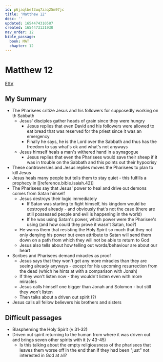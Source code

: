 ```yaml
---
id: p6jaqlbef3uq7zaq25m97jc
title: 'Matthew 12'
desc: ''
updated: 1654474310587
created: 1654473131930
nav_order: 12
bible_passage:
  book: MAT
  chapter: 12
---
```


# Matthew 12

[ESV](https://www.biblegateway.com/passage/?search=Matthew+12&version=ESV)

## My Summary

- The Pharisees critize Jesus and his followers for supposedly working on th Sabbath
  - Jesus' disciples gather heads of grain since they were hungry
    - Jesus replies that even David and his followers were allowed to eat bread that was reserved for the priest since
    it was an emergency
    - Finally he says, he is the Lord over the Sabbath and thus has the freedom to say what's ok and what's not anyways
  - Jesus himself heals a man's withered hand in a synagogue
    - Jesus replies that even the Pharisees would save their sheep if it was in trouble on the Sabbath and this points
      out their hypocrisy
- These controversies and Jesus replies moves the Pharisees to plan to kill Jesus
- Jesus heals many people but tells them to stay quiet - this fulfills a prophecy in [[reference.bible.isaiah.42]]
- The Pharisees say that Jesus' power to heal and drive out demons comes from Satan himself
  - Jesus destroys their logic immediately
    - If Satan was starting to fight himself, his kingdom would be destroyed already - and obviously that's not the case
      (there are still possessed people and evil is happening in the world)
    - If he was using Satan's power, which power were the Pharisee's using (and how could they prove it wasn't Satan,
      too?)
  - He warns them that resisting the Holy Spirit so much that they not only denying his power but even attribute to
    Satan will send them down on a path from which they will not be able to return to God
  - Jesus also tells about how telling out words/behaviour are about our heart
- Scribes and Pharisees demand miracles as proof
  - Jesus says that they won't get any more miracles than they are seeing already anyways - except for his upcoming
    resurrection from the dead (which he hints at with a comparison with Jonah)
  - If they won't listen now - they wouldn't listen even with more miracles
  - Jesus calls himself one bigger than Jonah and Solomon - but still they won't listen
  - Then talks about a driven out spirit (?)
- Jesus calls all fellow believers his brothers and sisters

## Difficult passages
- Blaspheming the Holy Spirit (v 31-32)
- Driven out spirit returning to the human from where it was driven out and brings seven other spirits with it (v 43-45)
  - Is this talking about the empty religiousness of the pharisees that leaves them worse off in the end than if they
    had been "just" not interested in God at all?
